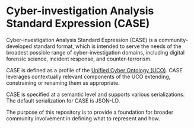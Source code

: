 # Cyber-investigation Analysis Standard Expression (CASE)

Cyber-investigation Analysis Standard Expression (CASE) is a community-developed standard format, which is intended to serve the needs of the broadest possible range of cyber-investigation domains, including digital forensic science, incident response, and counter-terrorism. 

CASE is defined as a profile of the [Unified Cyber Ontology (UCO)](https://ucoproject.github.io/uco/). CASE leverages contextually relevant components of the UCO extending, constraining or renaming them as appropriate.

CASE is specified at a semantic level and supports various serializations. The default serialization for CASE is JSON-LD.

The purpose of this repository is to provide a foundation for broader community involvement in defining what to represent and how.
